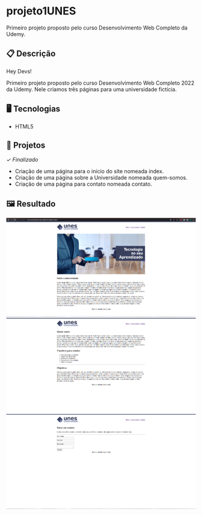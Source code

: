 # projeto1UNES
Primeiro projeto proposto pelo curso Desenvolvimento Web Completo da Udemy.

## 📋 Descrição
Hey Devs!

Primeiro projeto proposto pelo curso Desenvolvimento Web Completo 2022 da Udemy. Nele criamos três páginas para uma universidade fictícia.

## 🖥️ Tecnologias

- HTML5

## 🎨 Projetos

*✓ Finalizado*

- Criação de uma página para o inicio do site nomeada index. 
- Criação de uma página sobre a Universidade nomeada quem-somos.
- Criação de uma página para contato nomeada contato.

## 🖼️ Resultado

![](https://github.com/thayanamr/projeto1UNES/blob/main/index.png)
![](https://github.com/thayanamr/projeto1UNES/blob/main/quem-somos.png)
![](https://github.com/thayanamr/projeto1UNES/blob/main/contato.png)
